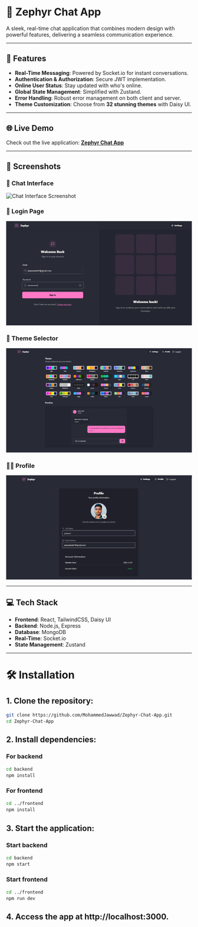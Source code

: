 # 🌟 Zephyr Chat App  
A sleek, real-time chat application that combines modern design with powerful features, delivering a seamless communication experience.  

---

## 🚀 Features  
- **Real-Time Messaging**: Powered by Socket.io for instant conversations.  
- **Authentication & Authorization**: Secure JWT implementation.  
- **Online User Status**: Stay updated with who's online.  
- **Global State Management**: Simplified with Zustand.  
- **Error Handling**: Robust error management on both client and server.  
- **Theme Customization**: Choose from **32 stunning themes** with Daisy UI.  

---

## 🌐 Live Demo  
Check out the live application: **[Zephyr Chat App](https://zephyr-chat-app.onrender.com)**  

---

## 📸 Screenshots  

### 💬 Chat Interface  
![Chat Interface Screenshot](https://via.placeholder.com/800x400.png?text=Chat+Interface)

### 🔑 Login Page  
![Login Page Screenshot](frontend/public/login.png)

### 🎨 Theme Selector  
![Theme Selector Screenshot](frontend/public/themes.png)

### 👩‍💻 Profile 
![Profile Page](frontend/public/profile.png)

---

## 💻 Tech Stack  
- **Frontend**: React, TailwindCSS, Daisy UI  
- **Backend**: Node.js, Express  
- **Database**: MongoDB  
- **Real-Time**: Socket.io  
- **State Management**: Zustand  

---

# 🛠️ Installation  

## 1. Clone the repository:  
```bash
git clone https://github.com/MohammedJawwad/Zephyr-Chat-App.git
cd Zephyr-Chat-App
```
## 2. Install dependencies:
### For backend
```bash
cd backend
npm install
```
### For frontend
```bash
cd ../frontend
npm install
```
## 3. Start the application:
### Start backend
```bash
cd backend
npm start
```
### Start frontend
```bash
cd ../frontend
npm run dev
```
## 4. Access the app at http://localhost:3000.

